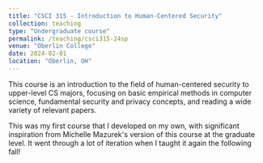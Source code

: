 ```yaml
---
title: "CSCI 315 - Introduction to Human-Centered Security"
collection: teaching
type: "Undergraduate course"
permalink: /teaching/csci315-24sp
venue: "Oberlin College"
date: 2024-02-01
location: "Oberlin, OH"
---
```


This course is an introduction to the field of human-centered security to upper-level CS majors, focusing on basic empirical methods in computer science, fundamental security and privacy concepts, and reading a wide variety of relevant papers.

This was my first course that I developed on my own, with significant inspiration from Michelle Mazurek's version of this course at the graduate level. It went through a lot of iteration when I taught it again the following fall!